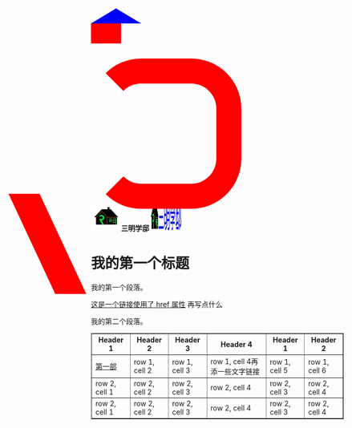 

<html>
<head>
<meta charset="utf-8">
<title>ZONGXP</title>
<link rel="icon" href="https://raw.githubusercontent.com/sanmingxuedi/index.html/main/favicon.ico" type="image/x-icon">
    <link rel="shortcut icon" href="../favicon.ico" type="image/x-icon">
</head>
<body>

<style>
#triangle{
    width: 0;
    height: 0;
    border: 50px solid transparent;
    border-bottom: 30px solid blue;
    background-position:0px 0px;

    }
#rectangle {
width: 60px;
height: 40px;
background: red;
background-position:15px -30px;
}
#triangle-up {
width: 100px;
height: 100px;
border: 100px solid transparent;
border-right: 100px solid red;
border-left: 100px solid blue;
border-top:100px solid yellow;
border-bottom:100px solid green;
background-position:300px -50px;
}
#triangle-up {
width: 200px;
height: 200px;
border-left: 50px solid transparent;

border-right: 50px solid red;
border-top: 50px solid red;
border-bottom: 50px solid red;
border-top-left-radius: 100px;
border-top-right-radius: 100px;
border-bottom-left-radius: 100px;
border-bottom-right-radius: 100px;
position: relative;
display: block;
top:30px;
}
#triangle-down{
width: 62px;
height: 200px;
margin-left:20px;
-webkit-transform: skew(25deg);
-moz-transform: skew(20deg);
-o-transform: skew(20deg);
background: red;
position: absolute;
display: block;

left:90px;

content: '';
}
</style>
<div id="triangle"></div>
<div id="rectangle"></div>
<div id="rectangle-up"></div>

<div id="triangle-up"></div>

<div id="triangle-down"></div>

 <img src="https://raw.githubusercontent.com/sanmingxuedi/index.html/main/1617620168139.jpg" width="60"  height="60"/><b>三明学邸</b>
  <img src="https://raw.githubusercontent.com/sanmingxuedi/index.html/main/%E6%9C%AA%E6%A0%87%E9%A2%98.png" width="60"  height="60"/>
<h1>我的第一个标题</h1>
<p>我的第一个段落。

 <a href="https://sanmingxuedi.github.io/index.html">这是一个链接使用了 href 属性</a>
 再写点什么
 </p>
 <p>我的第二个段落。
 <table border="1">
    <tr>
        <th>Header 1</th>
        <th>Header 2</th>
        <th>Header 3</th>
        <th>Header 4</th>
        <th>Header 1</th>
        <th>Header 2</th>
    </tr>
    <tr>
        <td><a href="https://sanmingxuedi.github.io/index.html">第一部</a></td>
        <td>row 1, cell 2</td>
        <td>row 1, cell 3</td>
        <td>row 1, cell 4再添一些文字链接</td>
        <td>row 1, cell 5</td>
        <td>row 1, cell 6</td>
    </tr>
    <tr>
        <td>row 2, cell 1</td>
        <td>row 2, cell 2</td>
        <td>row 2, cell 3</td>
        <td>row 2, cell 4</td>
        <td>row 2, cell 3</td>
        <td>row 2, cell 4</td>
    </tr>
    <tr>
        <td>row 2, cell 1</td>
        <td>row 2, cell 2</td>
        <td>row 2, cell 3</td>
        <td>row 2, cell 4</td>
        <td>row 2, cell 3</td>
        <td>row 2, cell 4</td>
    </tr>
</table>
</p>
</body>
</html>
